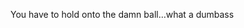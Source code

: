 <!--
id: 377084183
link: http://kevinisom.info/post/377084183/you-have-to-hold-onto-the-damn-ball-what-a-dumbass
slug: you-have-to-hold-onto-the-damn-ball-what-a-dumbass
date: Mon Feb 08 2010 14:04:57 GMT+1300 (NZDT)
raw: {"blog_name":"kevinisom","id":377084183,"post_url":"http://kevinisom.info/post/377084183/you-have-to-hold-onto-the-damn-ball-what-a-dumbass","slug":"you-have-to-hold-onto-the-damn-ball-what-a-dumbass","type":"text","date":"2010-02-08 01:04:57 GMT","timestamp":1265591097,"state":"published","format":"html","reblog_key":"QXqlVmmP","tags":[],"short_url":"http://tmblr.co/Zw68YyMUTaN","highlighted":[],"feed_item":"http://twitter.com/kev_nz/statuses/8784941832","from_feed_id":"650289","note_count":0,"title":null,"body":"<p>You have to hold onto the damn ball&#8230;what a dumbass</p>"}
publish: 2010-02-08
tags: 
title: null
-->


You have to hold onto the damn ball…what a dumbass


